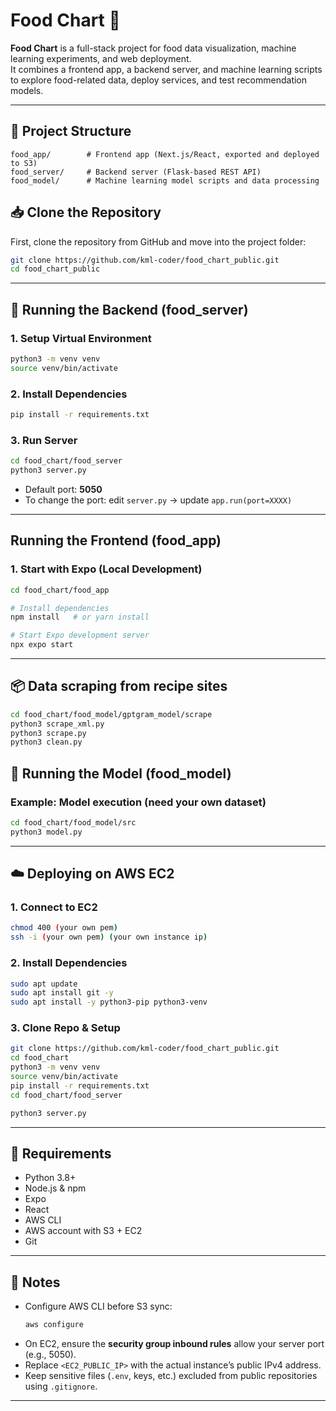 # Food Chart 🍴

**Food Chart** is a full-stack project for food data visualization, machine learning experiments, and web deployment.  
It combines a frontend app, a backend server, and machine learning scripts to explore food-related data, deploy services, and test recommendation models.

---


## 📂 Project Structure

```
food_app/        # Frontend app (Next.js/React, exported and deployed to S3)
food_server/     # Backend server (Flask-based REST API)
food_model/      # Machine learning model scripts and data processing
```

## 📥 Clone the Repository

First, clone the repository from GitHub and move into the project folder:

```bash
git clone https://github.com/kml-coder/food_chart_public.git
cd food_chart_public
```

---

## 🚀 Running the Backend (food_server)

### 1. Setup Virtual Environment
```bash
python3 -m venv venv
source venv/bin/activate
```

### 2. Install Dependencies
```bash
pip install -r requirements.txt
```

### 3. Run Server
```bash
cd food_chart/food_server
python3 server.py
```

- Default port: **5050**
- To change the port: edit `server.py` → update `app.run(port=XXXX)`

---

## Running the Frontend (food_app)

### 1. Start with Expo (Local Development)
```bash
cd food_chart/food_app

# Install dependencies
npm install   # or yarn install

# Start Expo development server
npx expo start
```

---

## 📦 Data scraping from recipe sites
```bash
cd food_chart/food_model/gptgram_model/scrape
python3 scrape_xml.py
python3 scrape.py
python3 clean.py

```

## 🤖 Running the Model (food_model)

### Example: Model execution (need your own dataset)
```bash
cd food_chart/food_model/src
python3 model.py
```

---

## ☁️ Deploying on AWS EC2

### 1. Connect to EC2
```bash
chmod 400 (your own pem)
ssh -i (your own pem) (your own instance ip)
```

### 2. Install Dependencies
```bash
sudo apt update
sudo apt install git -y
sudo apt install -y python3-pip python3-venv
```

### 3. Clone Repo & Setup
```bash
git clone https://github.com/kml-coder/food_chart_public.git
cd food_chart
python3 -m venv venv
source venv/bin/activate
pip install -r requirements.txt
cd food_chart/food_server

python3 server.py
```

---

## 🔧 Requirements
- Python 3.8+
- Node.js & npm
- Expo
- React
- AWS CLI
- AWS account with S3 + EC2
- Git

---

## 📝 Notes
- Configure AWS CLI before S3 sync:
  ```bash
  aws configure
  ```
- On EC2, ensure the **security group inbound rules** allow your server port (e.g., 5050).  
- Replace `<EC2_PUBLIC_IP>` with the actual instance’s public IPv4 address.  
- Keep sensitive files (`.env`, keys, etc.) excluded from public repositories using `.gitignore`.

---
